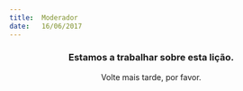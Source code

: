 ```yaml
---
title:  Moderador
date:   16/06/2017
---
```


### <center>Estamos a trabalhar sobre esta lição.</center>
<center>Volte mais tarde, por favor.</center>